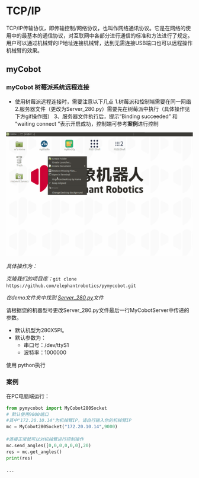 # TCP/IP

TCP/IP传输协议，即传输控制/网络协议，也叫作网络通讯协议。它是在网络的使用中的最基本的通信协议，对互联网中各部分进行通信的标准和方法进行了规定。用户可以通过机械臂的IP地址连接机械臂，达到无需连接USB端口也可以远程操作机械臂的效果。

## myCobot

### myCobot 树莓派系统远程连接

- 使用树莓派远程连接时，需要注意以下几点
   1.树莓派和控制端需要在同一网络
   2.服务器文件（更改为Server_280.py）需要先在树莓派中执行（具体操作见下方gif操作图）
   3、服务器文件执行后，提示“Binding succeeded” 和 “waiting connect ”表示开启成功，控制端可参考**案例**进行控制

![Server](../../../resource\3-FunctionsAndApplications\6.developmentGuide\python\TCPorIP/Server.gif)

*具体操作为：*

*克隆我们的项目库：*`git clone https://github.com/elephantrobotics/pymycobot.git`

*在demo文件夹中找到 [Server_280.py](https://github.com/elephantrobotics/pymycobot/blob/main/demo/Server_280.py)文件* 

请根据您的机器型号更改Server_280.py文件最后一行MyCobotServer中传递的参数。

- 默认机型为280X5PI。
- 默认参数为：
   - 串口号：/dev/ttyS1
   - 波特率：1000000

使用 python执行


### 案例

在PC电脑端运行：

```python
from pymycobot import MyCobot280Socket
# 默认使用9000端口
#其中"172.20.10.14"为机械臂IP，请自行输入你的机械臂IP
mc = MyCobot280Socket("172.20.10.14",9000)  

#连接正常就可以对机械臂进行控制操作
mc.send_angles([0,0,0,0,0,0],20)
res = mc.get_angles()
print(res)

...

```
